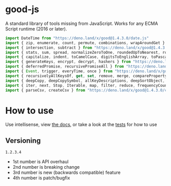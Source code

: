 # good-js

A standard library of tools missing from JavaScript. Works for any ECMA Script runtime (2016 or later).

```js
import DateTime from "https://deno.land/x/good@1.4.3.0/date.js"
import { zip, enumerate, count, permute, combinations, wrapAroundGet } from "https://deno.land/x/good@1.4.3.0/array.js"
import { intersection, subtract } from "https://deno.land/x/good@1.4.3.0/set.js"
import { stats, sum, spread, normalizeZeroToOne, roundedUpToNearest, roundedDownToNearest } from "https://deno.land/x/good@1.4.3.0/math.js"
import { capitalize, indent, toCamelCase, digitsToEnglishArray, toPascalCase, toKebabCase, toSnakeCase, toScreamingtoKebabCase, toScreamingtoSnakeCase, toRepresentation, toString, regex, escapeRegexMatch, escapeRegexReplace, extractFirst, isValidIdentifier } from "https://deno.land/x/good@1.4.3.0/string.js"
import { generateKeys, encrypt, decrypt, hashers } from "https://deno.land/x/good@1.4.3.0/encryption.js"
import { deferredPromise, recursivePromiseAll } from "https://deno.land/x/good@1.4.3.0/async.js"
import { Event, trigger, everyTime, once } from "https://deno.land/x/good@1.4.3.0/events.js"
import { recursivelyAllKeysOf, get, set, remove, merge, compareProperty } from "https://deno.land/x/good@1.4.3.0/object.js"
import { deepCopy, deepCopySymbol, allKeyDescriptions, deepSortObject, shallowSortObject, isGeneratorType,isAsyncIterable, isSyncIterable, isTechnicallyIterable, isSyncIterableObjectOrContainer } from "https://deno.land/x/good@1.4.3.0/value.js"
import { iter, next, Stop, Iterable, map, filter, reduce, frequencyCount, zip, count, enumerate, permute, combinations, slices, asyncIteratorToList, concurrentlyTransform, forkBy } from "https://deno.land/x/good@1.4.3.0/iterable.js"
import { parseCsv, createCsv } from "https://deno.land/x/good@1.4.3.0/csv.js"
```


# How to use

Use intellisense, view [the docs](https://deno.land/x/good?doc), or take a look at the [tests](https://github.com/jeff-hykin/good-js/tree/master/tests) for how to use

## Versioning

`1.2.3.4`
- 1st number is API overhaul
- 2nd number is breaking change
- 3rd number is new (backwards compatible) feature 
- 4th number is patch/bugfix